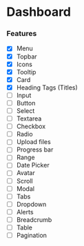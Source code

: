 # Dashboard

### Features
- [x] Menu
- [x] Topbar
- [x] Icons
- [x] Tooltip
- [x] Card
- [x] Heading Tags (Titles)
- [ ] Input
- [ ] Button
- [ ] Select
- [ ] Textarea
- [ ] Checkbox
- [ ] Radio
- [ ] Upload files
- [ ] Progress bar
- [ ] Range
- [ ] Date Picker
- [ ] Avatar
- [ ] Scroll
- [ ] Modal
- [ ] Tabs
- [ ] Dropdown
- [ ] Alerts
- [ ] Breadcrumb
- [ ] Table
- [ ] Pagination
